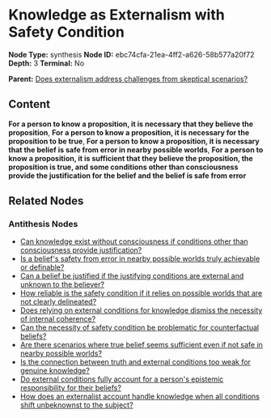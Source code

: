 # Knowledge as Externalism with Safety Condition

**Node Type:** synthesis
**Node ID:** ebc74cfa-21ea-4ff2-a626-58b577a20f72
**Depth:** 3
**Terminal:** No

**Parent:** [Does externalism address challenges from skeptical scenarios?](does-externalism-address-challenges-from-skeptical-scenarios-antithesis-1e93bde2-82f3-4c3b-9424-1c5a9695e302.md)

## Content

**For a person to know a proposition, it is necessary that they believe the proposition**, **For a person to know a proposition, it is necessary for the proposition to be true**, **For a person to know a proposition, it is necessary that the belief is safe from error in nearby possible worlds**, **For a person to know a proposition, it is sufficient that they believe the proposition, the proposition is true, and some conditions other than consciousness provide the justification for the belief and the belief is safe from error**

## Related Nodes

### Antithesis Nodes

- [Can knowledge exist without consciousness if conditions other than consciousness provide justification?](can-knowledge-exist-without-consciousness-if-conditions-other-than-consciousness-provide-justification-antithesis-09a1950d-9802-41d0-b35a-298baf014cf4.md)
- [Is a belief's safety from error in nearby possible worlds truly achievable or definable?](is-a-beliefs-safety-from-error-in-nearby-possible-worlds-truly-achievable-or-definable-antithesis-f926aa67-285e-4de7-85b0-14d72a02c711.md)
- [Can a belief be justified if the justifying conditions are external and unknown to the believer?](can-a-belief-be-justified-if-the-justifying-conditions-are-external-and-unknown-to-the-believer-antithesis-b9515134-74b5-43e0-96f2-3371b31ce869.md)
- [How reliable is the safety condition if it relies on possible worlds that are not clearly delineated?](how-reliable-is-the-safety-condition-if-it-relies-on-possible-worlds-that-are-not-clearly-delineated-antithesis-5fbe969f-ae00-40b8-8a42-1cf7f04d9550.md)
- [Does relying on external conditions for knowledge dismiss the necessity of internal coherence?](does-relying-on-external-conditions-for-knowledge-dismiss-the-necessity-of-internal-coherence-antithesis-68e7430e-8cdc-4c10-9c32-6a17279d8bfe.md)
- [Can the necessity of safety condition be problematic for counterfactual beliefs?](can-the-necessity-of-safety-condition-be-problematic-for-counterfactual-beliefs-antithesis-1495f226-e76f-4c59-bbaf-e5b8ecc33f49.md)
- [Are there scenarios where true belief seems sufficient even if not safe in nearby possible worlds?](are-there-scenarios-where-true-belief-seems-sufficient-even-if-not-safe-in-nearby-possible-worlds-antithesis-de997fd7-7458-4462-b6a7-e89c0aab2fa2.md)
- [Is the connection between truth and external conditions too weak for genuine knowledge?](is-the-connection-between-truth-and-external-conditions-too-weak-for-genuine-knowledge-antithesis-afdba9b7-ed34-4b17-8445-f626b84b3d0f.md)
- [Do external conditions fully account for a person's epistemic responsibility for their beliefs?](do-external-conditions-fully-account-for-a-persons-epistemic-responsibility-for-their-beliefs-antithesis-db7c2581-14fb-459a-a8de-79d23c1d22ed.md)
- [How does an externalist account handle knowledge when all conditions shift unbeknownst to the subject?](how-does-an-externalist-account-handle-knowledge-when-all-conditions-shift-unbeknownst-to-the-subject-antithesis-4f62cc9c-9a97-477b-8111-eb1f53834bec.md)
